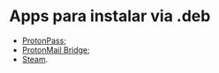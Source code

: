 # Apps para instalar via .deb
- [ProtonPass](https://proton.me/pt-br/pass/download);
- [ProtonMail Bridge](https://proton.me/mail/bridge);
- [Steam](https://store.steampowered.com/about/).
